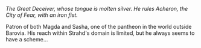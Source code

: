 *The Great Deceiver, whose tongue is molten silver. He rules Acheron, the City of Fear, with an iron fist.*

Patron of both Magda and Sasha, one of the pantheon in the world outside Barovia. His reach within Strahd's domain is limited, but he always seems to have a scheme...